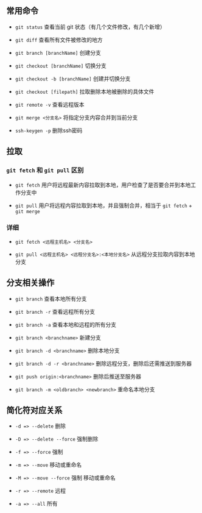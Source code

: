 ## 常用命令

* `git status` 查看当前 git 状态（有几个文件修改，有几个新增）

* `git diff` 查看所有文件被修改的地方

* `git branch [branchName]` 创建分支

* `git checkout [branchName]` 切换分支

* `git checkout -b [branchName]` 创建并切换分支

* `git checkout [filepath]` 拉取删除本地被删除的具体文件

* `git remote -v` 查看远程版本

* `git merge <分支名>` 将指定分支内容合并到当前分支

* `ssh-keygen -p` 删除ssh密码

## 拉取

### `git fetch` 和 `git pull` 区别

* `git fetch` 用户将远程最新内容拉取到本地，用户检查了是否要合并到本地工作分支中

* `git pull` 用户将远程内容拉取到本地，并且强制合并，相当于 `git fetch` + `git merge` 

### 详细

* `git fetch <远程主机名> <分支名>` 

* `git pull <远程主机名> <远程分支名>:<本地分支名>` 从远程分支拉取内容到本地分支 

## 分支相关操作

* `git branch` 查看本地所有分支 

* `git branch -r` 查看远程所有分支

* `git branch -a` 查看本地和远程的所有分支

* `git branch <branchname>` 新建分支

* `git branch -d <branchname>` 删除本地分支

* `git branch -d -r <branchname>` 删除远程分支，删除后还需推送到服务器

* `git push origin:<branchname>` 删除后推送至服务器

* `git branch -m <oldbranch> <newbranch>` 重命名本地分支

## 简化符对应关系

* `-d => --delete` 删除

* `-D => --delete --force` 强制删除

* `-f => --force` 强制

* `-m => --move` 移动或重命名

* `-M => --move --force` 强制 移动或重命名

* `-r => --remote` 远程

* `-a => --all` 所有
